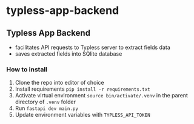 # typless-app-backend

## Typless App Backend
- facilitates API requests to Typless server to extract fields data
- saves extracted fields into SQlite database

### How to install
1. Clone the repo into editor of choice
2. Install requirements `pip install -r requirements.txt`
3. Activate virtual environment `source bin/activate/.venv` in the parent directory of `.venv` folder
4. Run `fastapi dev main.py`
5. Update environment variables with `TYPLESS_API_TOKEN`
